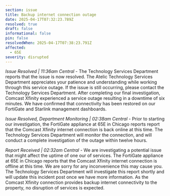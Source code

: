 ```yaml
---
section: issue
title: Backup internet connection outage
date: 2025-04-17T07:32:23.789Z
resolved: true
draft: false
informational: false
pin: false
resolvedWhen: 2025-04-17T07:38:23.791Z
affected:
  - 65E
severity: disrupted
---
```

*Issue Resolved | 11:36am Central* - The Technology Services Department reports that the issue is now resolved. The Atelic Technology Services Department appreciates your patience and understanding while working through this service outage. If the issue is still occurring, please contact the Technology Services Department. After completing our final investigation, Comcast Xfinity experienced a service outage resulting in a downtime of six minutes. We have confirmed that connectivity has been restored on our FortiGate and Starlink management dashboards.

*Issue Resolved, Department Monitoring | 02:38am Central* - Prior to starting our investigation, the FortiGate appliance at 65E in Chicago reports report that the Comcast Xfinity internet connection is back online at this time. The Technology Services Department will monitor the connection, and will conduct a complete investigation of the outage within twelve hours.

*Report Received | 02:32am Central* - We are investigating a potential issue that might affect the uptime of one our of services. The FortiGate appliance at 65E in Chicago reports that the Comcast Xfinity internet connection is offline at this time. We are sorry for any inconvenience this may cause you. The Technology Services Department will investigate this report shortly and will update this incident post once we have more information. As the Comcast Xfinity connection provides backup internet connectivity to the property, no disruption of services is expected.